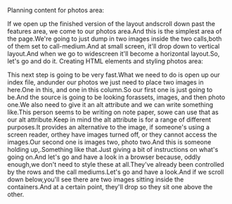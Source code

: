 Planning content for photos area:

If we open up the finished version of the layout andscroll down past the features area, we come to our photos area.And this is the simplest area of the page.We're going to just dump in two images inside the two calls,both of them set to call-medium.And at small screen, it'll drop down to vertical layout.And when we go to widescreen it'll become a horizontal layout.So, let's go and do it.
Creating HTML elements and styling photos area:

This next step is going to be very fast.What we need to do is open up our index file, andunder our photos we just need to place two images in here.One in this, and one in this column.So our first one is just going to be.And the source is going to be looking forassets, images, and then photo one.We also need to give it an alt attribute and we can write something like.This person seems to be writing on note paper, sowe can use that as our alt attribute.Keep in mind the alt attribute is for a range of different purposes.It provides an alternative to the image, if someone's using a screen reader, orthey have images turned off, or they cannot access the images.Our second one is images two, photo two.And this is someone holding up,.Something like that.Just giving a bit of instructions on what's going on.And let's go and have a look in a browser because, oddly enough,we don't need to style these at all.They've already been controlled by the rows and the call mediums.Let's go and have a look.And if we scroll down below,you'll see there are two images sitting inside the containers.And at a certain point, they'll drop so they sit one above the other.
